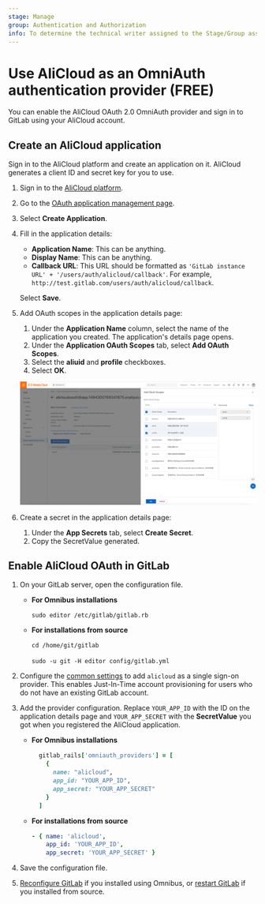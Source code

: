 ```yaml
---
stage: Manage
group: Authentication and Authorization
info: To determine the technical writer assigned to the Stage/Group associated with this page, see https://about.gitlab.com/handbook/product/ux/technical-writing/#assignments
---
```


# Use AliCloud as an OmniAuth authentication provider **(FREE)**

You can enable the AliCloud OAuth 2.0 OmniAuth provider and sign in to
GitLab using your AliCloud account.

## Create an AliCloud application

Sign in to the AliCloud platform and create an application on it. AliCloud generates a client ID and secret key for you to use.

1. Sign in to the [AliCloud platform](https://account.aliyun.com/login/login.htm).

1. Go to the [OAuth application management page](https://ram.console.aliyun.com/applications).

1. Select **Create Application**.

1. Fill in the application details:

   - **Application Name**: This can be anything.
   - **Display Name**: This can be anything.
   - **Callback URL**: This URL should be formatted as `'GitLab instance URL' + '/users/auth/alicloud/callback'`. For example, `http://test.gitlab.com/users/auth/alicloud/callback`.

   Select **Save**.

1. Add OAuth scopes in the application details page:

   1. Under the **Application Name** column, select the name of the application you created. The application's details page opens.
   1. Under the **Application OAuth Scopes** tab, select **Add OAuth Scopes**.
   1. Select the **aliuid** and **profile** checkboxes.
   1. Select **OK**.

   ![AliCloud OAuth scope](img/alicloud_scope.png)

1. Create a secret in the application details page:

   1. Under the **App Secrets** tab, select **Create Secret**.
   1. Copy the SecretValue generated.

## Enable AliCloud OAuth in GitLab

1. On your GitLab server, open the configuration file.

   - **For Omnibus installations**

     ```shell
     sudo editor /etc/gitlab/gitlab.rb
     ```

   - **For installations from source**

     ```shell
     cd /home/git/gitlab

     sudo -u git -H editor config/gitlab.yml
     ```

1. Configure the [common settings](omniauth.md#configure-common-settings)
   to add `alicloud` as a single sign-on provider. This enables Just-In-Time
   account provisioning for users who do not have an existing GitLab account.

1. Add the provider configuration. Replace `YOUR_APP_ID` with the ID on the application details page
   and `YOUR_APP_SECRET` with the **SecretValue** you got when you registered the AliCloud application.

   - **For Omnibus installations**

     ```ruby
       gitlab_rails['omniauth_providers'] = [
         {
           name: "alicloud",
           app_id: "YOUR_APP_ID",
           app_secret: "YOUR_APP_SECRET"
         }
       ]
     ```

   - **For installations from source**

     ```yaml
     - { name: 'alicloud',
         app_id: 'YOUR_APP_ID',
         app_secret: 'YOUR_APP_SECRET' }
     ```

1. Save the configuration file.

1. [Reconfigure GitLab](../administration/restart_gitlab.md#omnibus-gitlab-reconfigure)
   if you installed using Omnibus, or [restart GitLab](../administration/restart_gitlab.md#installations-from-source)
   if you installed from source.
